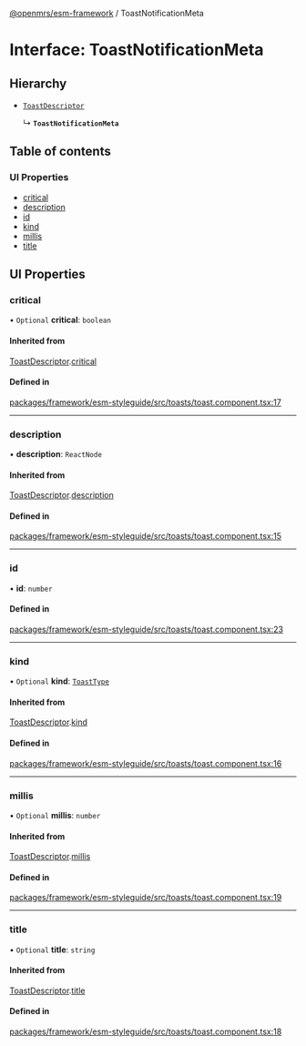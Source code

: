 [@openmrs/esm-framework](../API.md) / ToastNotificationMeta

# Interface: ToastNotificationMeta

## Hierarchy

- [`ToastDescriptor`](ToastDescriptor.md)

  ↳ **`ToastNotificationMeta`**

## Table of contents

### UI Properties

- [critical](ToastNotificationMeta.md#critical)
- [description](ToastNotificationMeta.md#description)
- [id](ToastNotificationMeta.md#id)
- [kind](ToastNotificationMeta.md#kind)
- [millis](ToastNotificationMeta.md#millis)
- [title](ToastNotificationMeta.md#title)

## UI Properties

### critical

• `Optional` **critical**: `boolean`

#### Inherited from

[ToastDescriptor](ToastDescriptor.md).[critical](ToastDescriptor.md#critical)

#### Defined in

[packages/framework/esm-styleguide/src/toasts/toast.component.tsx:17](https://github.com/openmrs/openmrs-esm-core/blob/master/packages/framework/esm-styleguide/src/toasts/toast.component.tsx#L17)

___

### description

• **description**: `ReactNode`

#### Inherited from

[ToastDescriptor](ToastDescriptor.md).[description](ToastDescriptor.md#description)

#### Defined in

[packages/framework/esm-styleguide/src/toasts/toast.component.tsx:15](https://github.com/openmrs/openmrs-esm-core/blob/master/packages/framework/esm-styleguide/src/toasts/toast.component.tsx#L15)

___

### id

• **id**: `number`

#### Defined in

[packages/framework/esm-styleguide/src/toasts/toast.component.tsx:23](https://github.com/openmrs/openmrs-esm-core/blob/master/packages/framework/esm-styleguide/src/toasts/toast.component.tsx#L23)

___

### kind

• `Optional` **kind**: [`ToastType`](../API.md#toasttype)

#### Inherited from

[ToastDescriptor](ToastDescriptor.md).[kind](ToastDescriptor.md#kind)

#### Defined in

[packages/framework/esm-styleguide/src/toasts/toast.component.tsx:16](https://github.com/openmrs/openmrs-esm-core/blob/master/packages/framework/esm-styleguide/src/toasts/toast.component.tsx#L16)

___

### millis

• `Optional` **millis**: `number`

#### Inherited from

[ToastDescriptor](ToastDescriptor.md).[millis](ToastDescriptor.md#millis)

#### Defined in

[packages/framework/esm-styleguide/src/toasts/toast.component.tsx:19](https://github.com/openmrs/openmrs-esm-core/blob/master/packages/framework/esm-styleguide/src/toasts/toast.component.tsx#L19)

___

### title

• `Optional` **title**: `string`

#### Inherited from

[ToastDescriptor](ToastDescriptor.md).[title](ToastDescriptor.md#title)

#### Defined in

[packages/framework/esm-styleguide/src/toasts/toast.component.tsx:18](https://github.com/openmrs/openmrs-esm-core/blob/master/packages/framework/esm-styleguide/src/toasts/toast.component.tsx#L18)
